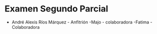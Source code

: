 # Examen Segundo Parcial
- André Alexis Ríos Márquez - Anfitrión
-Majo - colaboradora
-Fatima - Colaboradora
